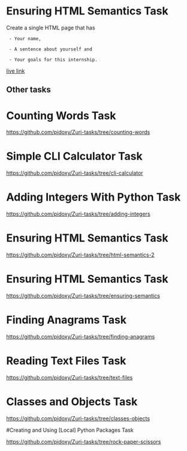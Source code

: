 # Ensuring HTML Semantics Task

 Create a single HTML page that has

     - Your name, 

     - A sentence about yourself and 

     - Your goals for this internship.
     
 [live link](https://pidoxy-ensuring-semantics.netlify.app/)

## Other tasks

# Counting Words Task

   https://github.com/pidoxy/Zuri-tasks/tree/counting-words

# Simple CLI Calculator Task

   https://github.com/pidoxy/Zuri-tasks/tree/cli-calculator

# Adding Integers With Python Task

   https://github.com/pidoxy/Zuri-tasks/tree/adding-integers

# Ensuring HTML Semantics Task

   https://github.com/pidoxy/Zuri-tasks/tree/html-semantics-2

# Ensuring HTML Semantics Task

   https://github.com/pidoxy/Zuri-tasks/tree/ensuring-semantics
   
# Finding Anagrams Task

   https://github.com/pidoxy/Zuri-tasks/tree/finding-anagrams
   
# Reading Text Files Task

   https://github.com/pidoxy/Zuri-tasks/tree/text-files
   
# Classes and Objects Task

   https://github.com/pidoxy/Zuri-tasks/tree/classes-objects
   
#Creating and Using [Local] Python Packages Task
 
   https://github.com/pidoxy/Zuri-tasks/tree/rock-paper-scissors
   
